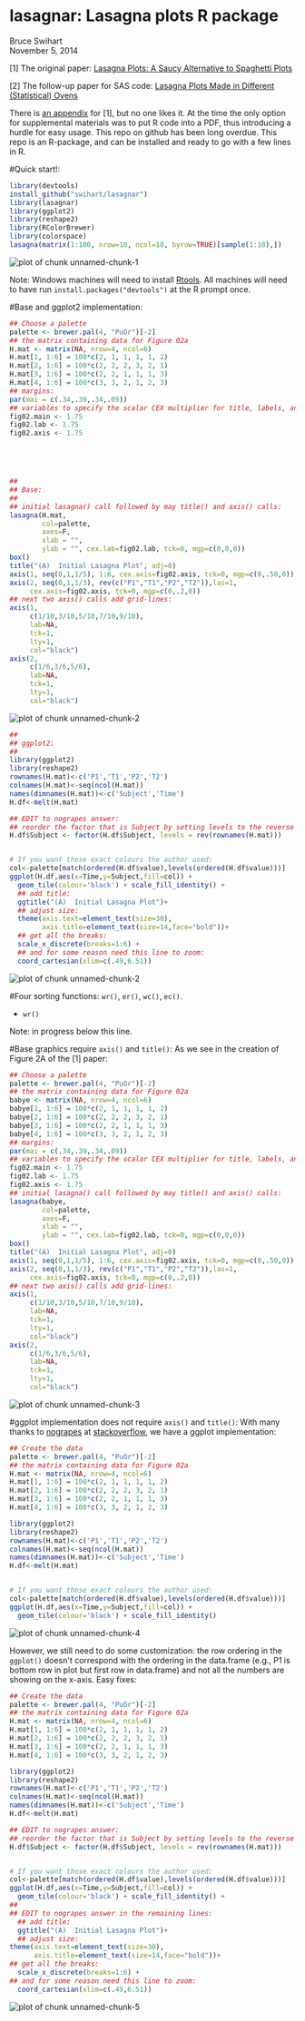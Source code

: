 # lasagnar:  Lasagna plots R package
Bruce Swihart  
November 5, 2014  

[1] The original paper:  [Lasagna Plots: A Saucy Alternative to Spaghetti Plots](http://journals.lww.com/epidem/Fulltext/2010/09000/Lasagna_Plots__A_Saucy_Alternative_to_Spaghetti.15.aspx)

[2]  The follow-up paper for SAS code: [Lasagna Plots Made in Different (Statistical) Ovens](http://journals.lww.com/epidem/Fulltext/2012/11000/Lasagna_Plots_Made_in_Different__Statistical_.33.aspx)


There is [an appendix](http://www.ncbi.nlm.nih.gov/pmc/articles/PMC2937254/bin/NIHMS225391-supplement-1.pdf) for [1], but no one likes it.  At the time the only option for supplemental materials was to put R code into a PDF, thus introducing a hurdle for easy usage.  This repo on github has been long overdue.  This repo is an R-package, and can be installed and ready to go with a few lines in R.

#Quick start!:


```r
library(devtools)                                                                                                                                
install_github("swihart/lasagnar")                                                               
library(lasagnar)   
library(ggplot2)
library(reshape2)
library(RColorBrewer)
library(colorspace)                                                                                                                              
lasagna(matrix(1:100, nrow=10, ncol=10, byrow=TRUE)[sample(1:10),])
```

![plot of chunk unnamed-chunk-1](./readMe_files/figure-html/unnamed-chunk-1.png) 

Note:  Windows machines will need to install [Rtools](http://cran.r-project.org/bin/windows/Rtools/).  All machines will need to have run `install.packages("devtools")` at the R prompt once.

#Base and ggplot2 implementation:

```r
## Choose a palette
palette <- brewer.pal(4, "PuOr")[-2]
## the matrix containing data for Figure 02a
H.mat <- matrix(NA, nrow=4, ncol=6)
H.mat[1, 1:6] = 100*c(2, 1, 1, 1, 1, 2)
H.mat[2, 1:6] = 100*c(2, 2, 2, 3, 2, 1)
H.mat[3, 1:6] = 100*c(2, 2, 1, 1, 1, 3)
H.mat[4, 1:6] = 100*c(3, 3, 2, 1, 2, 3)
## margins:
par(mai = c(.34,.39,.34,.09))
## variables to specify the scalar CEX multiplier for title, labels, and axis:
fig02.main <- 1.75
fig02.lab <- 1.75
fig02.axis <- 1.75





## 
## Base:
##
## initial lasagna() call followed by may title() and axis() calls:
lasagna(H.mat,
        col=palette,
        axes=F,
        xlab = "",
        ylab = "", cex.lab=fig02.lab, tck=0, mgp=c(0,0,0))
box()
title("(A)  Initial Lasagna Plot", adj=0)
axis(1, seq(0,1,1/5), 1:6, cex.axis=fig02.axis, tck=0, mgp=c(0,.50,0))
axis(2, seq(0,1,1/3), rev(c("P1","T1","P2","T2")),las=1,
     cex.axis=fig02.axis, tck=0, mgp=c(0,.2,0))
## next two axis() calls add grid-lines:
axis(1,
     c(1/10,3/10,5/10,7/10,9/10),
     lab=NA,
     tck=1,
     lty=1,
     col="black") 
axis(2,
     c(1/6,3/6,5/6),
     lab=NA,
     tck=1,
     lty=1,
     col="black") 
```

![plot of chunk unnamed-chunk-2](./readMe_files/figure-html/unnamed-chunk-21.png) 

```r
##
## ggplot2:
##
library(ggplot2)
library(reshape2)
rownames(H.mat)<-c('P1','T1','P2','T2')
colnames(H.mat)<-seq(ncol(H.mat))
names(dimnames(H.mat))<-c('Subject','Time')
H.df<-melt(H.mat)

## EDIT to nograpes answer:
## reorder the factor that is Subject by setting levels to the reverse order of rownames 
H.df$Subject <- factor(H.df$Subject, levels = rev(rownames(H.mat))) 


# If you want those exact colours the author used:
col<-palette[match(ordered(H.df$value),levels(ordered(H.df$value)))]
ggplot(H.df,aes(x=Time,y=Subject,fill=col)) + 
  geom_tile(colour='black') + scale_fill_identity() +
  ## add title: 
  ggtitle("(A)  Initial Lasagna Plot")+
  ## adjust size:
  theme(axis.text=element_text(size=30),
        axis.title=element_text(size=14,face="bold"))+
  ## get all the breaks:
  scale_x_discrete(breaks=1:6) +
  ## and for some reason need this line to zoom:
  coord_cartesian(xlim=c(.49,6.51))
```

![plot of chunk unnamed-chunk-2](./readMe_files/figure-html/unnamed-chunk-22.png) 





#Four sorting functions:  `wr()`, `er()`, `wc()`, `ec()`.
* `wr()`



Note:  in progress below this line.


#Base graphics require `axis()` and `title()`:
As we see in the creation of Figure 2A of the [1] paper:

```r
## Choose a palette
palette <- brewer.pal(4, "PuOr")[-2]
## the matrix containing data for Figure 02a
babye <- matrix(NA, nrow=4, ncol=6)
babye[1, 1:6] = 100*c(2, 1, 1, 1, 1, 2)
babye[2, 1:6] = 100*c(2, 2, 2, 3, 2, 1)
babye[3, 1:6] = 100*c(2, 2, 1, 1, 1, 3)
babye[4, 1:6] = 100*c(3, 3, 2, 1, 2, 3)
## margins:
par(mai = c(.34,.39,.34,.09))
## variables to specify the scalar CEX multiplier for title, labels, and axis:
fig02.main <- 1.75
fig02.lab <- 1.75
fig02.axis <- 1.75
## initial lasagna() call followed by may title() and axis() calls:
lasagna(babye,
        col=palette,
        axes=F,
        xlab = "",
        ylab = "", cex.lab=fig02.lab, tck=0, mgp=c(0,0,0))
box()
title("(A)  Initial Lasagna Plot", adj=0)
axis(1, seq(0,1,1/5), 1:6, cex.axis=fig02.axis, tck=0, mgp=c(0,.50,0))
axis(2, seq(0,1,1/3), rev(c("P1","T1","P2","T2")),las=1,
     cex.axis=fig02.axis, tck=0, mgp=c(0,.2,0))
## next two axis() calls add grid-lines:
axis(1,
     c(1/10,3/10,5/10,7/10,9/10),
     lab=NA,
     tck=1,
     lty=1,
     col="black") 
axis(2,
     c(1/6,3/6,5/6),
     lab=NA,
     tck=1,
     lty=1,
     col="black") 
```

![plot of chunk unnamed-chunk-3](./readMe_files/figure-html/unnamed-chunk-3.png) 


#ggplot implementation does not require `axis()` and `title()`:
With many thanks to [nograpes](http://stackoverflow.com/users/1086688/nograpes) at [stackoverflow](http://stackoverflow.com/questions/17820275/lasagna-plots-in-r), we have a ggplot implementation:

```r
## Create the data
palette <- brewer.pal(4, "PuOr")[-2]
## the matrix containing data for Figure 02a
H.mat <- matrix(NA, nrow=4, ncol=6)
H.mat[1, 1:6] = 100*c(2, 1, 1, 1, 1, 2)
H.mat[2, 1:6] = 100*c(2, 2, 2, 3, 2, 1)
H.mat[3, 1:6] = 100*c(2, 2, 1, 1, 1, 3)
H.mat[4, 1:6] = 100*c(3, 3, 2, 1, 2, 3)

library(ggplot2)
library(reshape2)
rownames(H.mat)<-c('P1','T1','P2','T2')
colnames(H.mat)<-seq(ncol(H.mat))
names(dimnames(H.mat))<-c('Subject','Time')
H.df<-melt(H.mat)


# If you want those exact colours the author used:
col<-palette[match(ordered(H.df$value),levels(ordered(H.df$value)))]
ggplot(H.df,aes(x=Time,y=Subject,fill=col)) + 
  geom_tile(colour='black') + scale_fill_identity()
```

![plot of chunk unnamed-chunk-4](./readMe_files/figure-html/unnamed-chunk-4.png) 

However, we still need to do some customization:  the row ordering in the `ggplot()` doesn't correspond with the ordering in the data.frame (e.g., P1 is bottom row in plot but first row in data.frame) and not all the numbers are showing on the x-axis.  Easy fixes:

```r
## Create the data
palette <- brewer.pal(4, "PuOr")[-2]
## the matrix containing data for Figure 02a
H.mat <- matrix(NA, nrow=4, ncol=6)
H.mat[1, 1:6] = 100*c(2, 1, 1, 1, 1, 2)
H.mat[2, 1:6] = 100*c(2, 2, 2, 3, 2, 1)
H.mat[3, 1:6] = 100*c(2, 2, 1, 1, 1, 3)
H.mat[4, 1:6] = 100*c(3, 3, 2, 1, 2, 3)

library(ggplot2)
library(reshape2)
rownames(H.mat)<-c('P1','T1','P2','T2')
colnames(H.mat)<-seq(ncol(H.mat))
names(dimnames(H.mat))<-c('Subject','Time')
H.df<-melt(H.mat)

## EDIT to nograpes answer:
## reorder the factor that is Subject by setting levels to the reverse order of rownames 
H.df$Subject <- factor(H.df$Subject, levels = rev(rownames(H.mat))) 


# If you want those exact colours the author used:
col<-palette[match(ordered(H.df$value),levels(ordered(H.df$value)))]
ggplot(H.df,aes(x=Time,y=Subject,fill=col)) + 
  geom_tile(colour='black') + scale_fill_identity() + 
##   
## EDIT to nograpes answer in the remaining lines:
  ## add title:
  ggtitle("(A)  Initial Lasagna Plot")+
  ## adjust size:
theme(axis.text=element_text(size=30),
      axis.title=element_text(size=14,face="bold"))+
## get all the breaks:
  scale_x_discrete(breaks=1:6) +
## and for some reason need this line to zoom:
  coord_cartesian(xlim=c(.49,6.51))
```

![plot of chunk unnamed-chunk-5](./readMe_files/figure-html/unnamed-chunk-5.png) 
